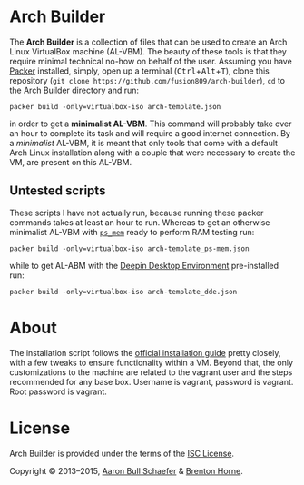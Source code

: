 # Arch Builder
The **Arch Builder** is a collection of files that can be used to create an Arch Linux VirtualBox machine (AL-VBM). The beauty of these tools is that they require minimal technical no-how on behalf of the user. Assuming you have [Packer](https://packer.io) installed, simply, open up a terminal (<kbd>Ctrl</kbd>+<kbd>Alt</kbd>+<kbd>T</kbd>), clone this repository (`git clone https://github.com/fusion809/arch-builder`), `cd` to the Arch Builder directory and run:

    packer build -only=virtualbox-iso arch-template.json

in order to get a **minimalist AL-VBM**. This command will probably take over an hour to complete its task and will require a good internet connection. By a *minimalist* AL-VBM, it is meant that only tools that come with a default Arch Linux installation along with a couple that were necessary to create the VM, are present on this AL-VBM.

## Untested scripts
These scripts I have not actually run, because running these packer commands takes at least an hour to run. Whereas to get an otherwise minimalist AL-VBM with [`ps_mem`](https://github.com/pixelb/ps_mem/) ready to perform RAM testing run:

    packer build -only=virtualbox-iso arch-template_ps-mem.json

while to get AL-ABM with the [Deepin Desktop Environment](https://wiki.archlinux.org/index.php/Deepin_Desktop_Environment) pre-installed run:

    packer build -only=virtualbox-iso arch-template_dde.json

# About
The installation script follows the
[official installation guide](https://wiki.archlinux.org/index.php/Installation_Guide)
pretty closely, with a few tweaks to ensure functionality within a VM. Beyond
that, the only customizations to the machine are related to the vagrant user
and the steps recommended for any base box. Username is vagrant, password is vagrant. Root password is vagrant.

# License
Arch Builder is provided under the terms of the
[ISC License](https://en.wikipedia.org/wiki/ISC_license).

Copyright &copy; 2013&#8211;2015, [Aaron Bull Schaefer](mailto:aaron@elasticdog.com) & [Brenton Horne](mailto:brentonhorne77@gmail.com).
